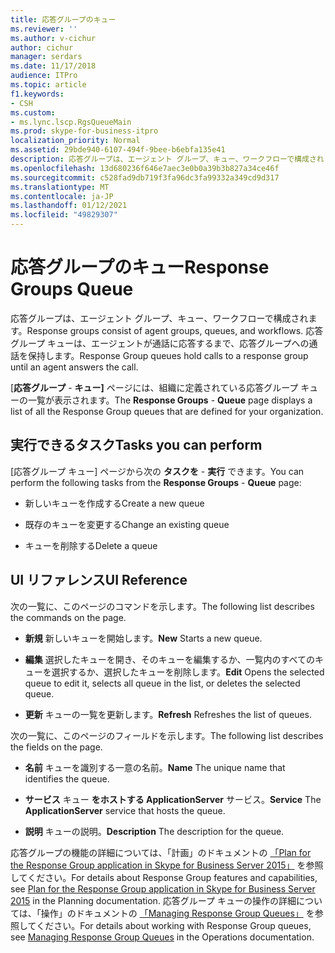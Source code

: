 ```yaml
---
title: 応答グループのキュー
ms.reviewer: ''
ms.author: v-cichur
author: cichur
manager: serdars
ms.date: 11/17/2018
audience: ITPro
ms.topic: article
f1.keywords:
- CSH
ms.custom:
- ms.lync.lscp.RgsQueueMain
ms.prod: skype-for-business-itpro
localization_priority: Normal
ms.assetid: 29bde940-6107-494f-9bee-b6ebfa135e41
description: 応答グループは、エージェント グループ、キュー、ワークフローで構成されます。 応答グループ キューは、エージェントが通話に応答するまで、応答グループへの通話を保持します。
ms.openlocfilehash: 13d680236f646e7aec3e0b0a39b3b827a34ce46f
ms.sourcegitcommit: c528fad9db719f3fa96dc3fa99332a349cd9d317
ms.translationtype: MT
ms.contentlocale: ja-JP
ms.lasthandoff: 01/12/2021
ms.locfileid: "49829307"
---
```

# <a name="response-groups-queue"></a><span data-ttu-id="03cc5-104">応答グループのキュー</span><span class="sxs-lookup"><span data-stu-id="03cc5-104">Response Groups Queue</span></span>

<span data-ttu-id="03cc5-105">応答グループは、エージェント グループ、キュー、ワークフローで構成されます。</span><span class="sxs-lookup"><span data-stu-id="03cc5-105">Response groups consist of agent groups, queues, and workflows.</span></span> <span data-ttu-id="03cc5-106">応答グループ キューは、エージェントが通話に応答するまで、応答グループへの通話を保持します。</span><span class="sxs-lookup"><span data-stu-id="03cc5-106">Response Group queues hold calls to a response group until an agent answers the call.</span></span>

<span data-ttu-id="03cc5-107">[**応答グループ**  -  **キュー]** ページには、組織に定義されている応答グループ キューの一覧が表示されます。</span><span class="sxs-lookup"><span data-stu-id="03cc5-107">The **Response Groups** - **Queue** page displays a list of all the Response Group queues that are defined for your organization.</span></span>

## <a name="tasks-you-can-perform"></a><span data-ttu-id="03cc5-108">実行できるタスク</span><span class="sxs-lookup"><span data-stu-id="03cc5-108">Tasks you can perform</span></span>

<span data-ttu-id="03cc5-109">[応答グループ キュー] ページから次の **タスクを**  -  **実行** できます。</span><span class="sxs-lookup"><span data-stu-id="03cc5-109">You can perform the following tasks from the **Response Groups** - **Queue** page:</span></span>

- <span data-ttu-id="03cc5-110">新しいキューを作成する</span><span class="sxs-lookup"><span data-stu-id="03cc5-110">Create a new queue</span></span>

- <span data-ttu-id="03cc5-111">既存のキューを変更する</span><span class="sxs-lookup"><span data-stu-id="03cc5-111">Change an existing queue</span></span>

- <span data-ttu-id="03cc5-112">キューを削除する</span><span class="sxs-lookup"><span data-stu-id="03cc5-112">Delete a queue</span></span>

## <a name="ui-reference"></a><span data-ttu-id="03cc5-113">UI リファレンス</span><span class="sxs-lookup"><span data-stu-id="03cc5-113">UI Reference</span></span>

<span data-ttu-id="03cc5-114">次の一覧に、このページのコマンドを示します。</span><span class="sxs-lookup"><span data-stu-id="03cc5-114">The following list describes the commands on the page.</span></span>

- <span data-ttu-id="03cc5-115">**新規** 新しいキューを開始します。</span><span class="sxs-lookup"><span data-stu-id="03cc5-115">**New** Starts a new queue.</span></span>

- <span data-ttu-id="03cc5-116">**編集** 選択したキューを開き、そのキューを編集するか、一覧内のすべてのキューを選択するか、選択したキューを削除します。</span><span class="sxs-lookup"><span data-stu-id="03cc5-116">**Edit** Opens the selected queue to edit it, selects all queue in the list, or deletes the selected queue.</span></span>

- <span data-ttu-id="03cc5-117">**更新** キューの一覧を更新します。</span><span class="sxs-lookup"><span data-stu-id="03cc5-117">**Refresh** Refreshes the list of queues.</span></span>

<span data-ttu-id="03cc5-118">次の一覧に、このページのフィールドを示します。</span><span class="sxs-lookup"><span data-stu-id="03cc5-118">The following list describes the fields on the page.</span></span>

- <span data-ttu-id="03cc5-119">**名前** キューを識別する一意の名前。</span><span class="sxs-lookup"><span data-stu-id="03cc5-119">**Name** The unique name that identifies the queue.</span></span>

- <span data-ttu-id="03cc5-120">**サービス** キュー **をホストする ApplicationServer** サービス。</span><span class="sxs-lookup"><span data-stu-id="03cc5-120">**Service** The **ApplicationServer** service that hosts the queue.</span></span>

- <span data-ttu-id="03cc5-121">**説明** キューの説明。</span><span class="sxs-lookup"><span data-stu-id="03cc5-121">**Description** The description for the queue.</span></span>

<span data-ttu-id="03cc5-122">応答グループの機能の詳細については、「計画」のドキュメントの [「Plan for the Response Group application in Skype for Business Server 2015」](../../plan-your-deployment/enterprise-voice-solution/response-group.md) を参照してください。</span><span class="sxs-lookup"><span data-stu-id="03cc5-122">For details about Response Group features and capabilities, see [Plan for the Response Group application in Skype for Business Server 2015](../../plan-your-deployment/enterprise-voice-solution/response-group.md) in the Planning documentation.</span></span> <span data-ttu-id="03cc5-123">応答グループ キューの操作の詳細については、「操作」のドキュメントの [「Managing Response Group Queues」](https://technet.microsoft.com/library/1e91720c-ab67-4dfb-b30c-0ef2a8012310.aspx) を参照してください。</span><span class="sxs-lookup"><span data-stu-id="03cc5-123">For details about working with Response Group queues, see [Managing Response Group Queues](https://technet.microsoft.com/library/1e91720c-ab67-4dfb-b30c-0ef2a8012310.aspx) in the Operations documentation.</span></span>


